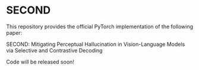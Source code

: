 # SECOND
This repository provides the official PyTorch implementation of the following paper:

SECOND: Mitigating Perceptual Hallucination in Vision-Language Models via Selective and Contrastive Decoding

Code will be released soon!
